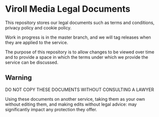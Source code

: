 Viroll Media Legal Documents
============================

This repository stores our legal documents such as terms and conditions, privacy policy and cookie policy.

Work in progress is in the master branch, and we will tag releases when they are applied to the service.

The purpose of this repository is to allow changes to be viewed over time and to provide a space in which the terms under which we provide the service can be discussed.


Warning
-------

DO NOT COPY THESE DOCUMENTS WITHOUT CONSULTING A LAWYER

Using these documents on another service, taking them as your own without editing them, and making edits without legal advice: may significantly impact any protection they offer.

